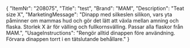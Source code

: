 {
  "ItemNr": "208075",
  "Title": "test",
  "Brand": "MAM",
  "Description": "Teat size X",
  "MarketingMessage": "Dinapp med silkeslen silikon, vars yta påminner om mammas hud och gör det lätt att växla mellan amning och flaska. Storlek X är för välling och fullkornsvälling. Passar alla flaskor från MAM.",
  "UsageInstructions": "Rengör alltid dinappen före användning. Förvara dinappen torrt i en tätslutande behållare."
}